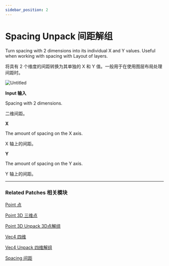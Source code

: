 ```yaml
---
sidebar_position: 2
---
```


# Spacing Unpack 间距解组

Turn spacing with 2 dimensions into its individual X and Y values. Useful when working with spacing with Layout of layers.

将具有 2 个维度的间距转换为其单独的 X 和 Y 值。一般用于在使用图层布局处理间距时。

![Untitled](https://s3.us-west-2.amazonaws.com/secure.notion-static.com/336306ac-2946-46f6-9787-38d84a4bc2a6/Untitled.png?X-Amz-Algorithm=AWS4-HMAC-SHA256&X-Amz-Content-Sha256=UNSIGNED-PAYLOAD&X-Amz-Credential=AKIAT73L2G45EIPT3X45%2F20220602%2Fus-west-2%2Fs3%2Faws4_request&X-Amz-Date=20220602T182207Z&X-Amz-Expires=86400&X-Amz-Signature=28a2cec3008f8e3291ba7e6b3d3a8ce42e076b75e84f50ab96c20dbc10ba18fa&X-Amz-SignedHeaders=host&response-content-disposition=filename%20%3D%22Untitled.png%22&x-id=GetObject)

**Input 输入**

Spacing with 2 dimensions.

二维间距。

**X**

The amount of spacing on the X axis.

X 轴上的间距。

**Y**

The amount of spacing on the Y axis.

Y 轴上的间距。

------

### Related Patches 相关模块

[Point 点](https://www.notion.so/Point-d0bcf4a54de44976b38131205fb968bf)

[Point 3D 三维点](https://www.notion.so/Point-3D-6d2c3b3df3f74659ae0d647876ce3aa9)

[Point 3D Unpack 3D点解组](https://www.notion.so/Point-3D-Unpack-3D-20f89c51a8fd4116b9f4f00a2ea3b24a)

[Vec4 四维](https://www.notion.so/Vec4-4e9adec7fabb49509840ad10622d2f5c)

[Vec4 Unpack 四维解组](https://www.notion.so/Vec4-Unpack-5410d06c670c4883bdc2a3530bb7e3f8)

[Spacing 间距](https://www.notion.so/Spacing-e13b74f113f84f099372b54a11c514d0)
